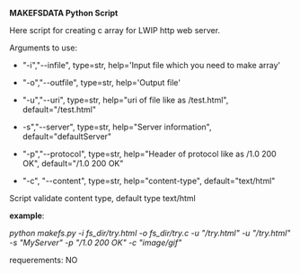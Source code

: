 __MAKEFSDATA Python Script__

Here script for creating c array for LWIP http  web server.

Arguments to use:

* "-i","--infile", type=str, help='Input file which you need to make array' 

* "-o","--outfile", type=str, help='Output file'

* "-u","--uri", type=str, help="uri of file like as /test.html", default="/test.html"

* -s","--server", type=str, help="Server information", default="defaultServer"

* "-p","--protocol", type=str, help="Header of protocol like as /1.0 200 OK", default="/1.0 200 OK"

* "-c", "--content", type=str, help="content-type", default="text/html"

Script validate content type, default type text/html

__example__:

*python makefs.py -i fs_dir/try.html -o fs_dir/try.c -u "/try.html" -u "/try.html" -s "MyServer" -p "/1.0 200 OK" -c "image/gif"* 

requerements: NO